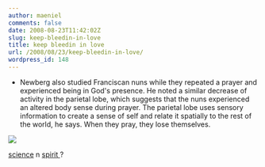 ```yaml
---
author: maeniel
comments: false
date: 2008-08-23T11:42:02Z
slug: keep-bleedin-in-love
title: keep bleedin in love
url: /2008/08/23/keep-bleedin-in-love/
wordpress_id: 148
---
```


- Newberg also studied Franciscan nuns while they repeated a prayer and experienced being in God's presence. He noted a similar decrease of activity in the parietal lobe, which suggests that the nuns experienced an altered body sense during prayer. The parietal lobe uses sensory information to create a sense of self and relate it spatially to the rest of the world, he says. When they pray, they lose themselves. 

![](https://maeniel.files.wordpress.com/2008/08/2qjkl0k.jpg)

[science](http://www.science-spirit.org/newdirections.php?article_id=740) n [spirit ](http://www.science-spirit.org/index.php)?
